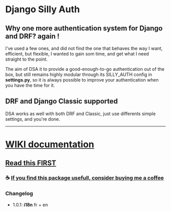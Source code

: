 # Django Silly Auth

## Why one more authentication system for Django and DRF? again !

I've used a few ones, and did not find the one that behaves the way I want,
efficient, but flexible, I wanted to gain som time, and get what I need straight to the point.

The aim of DSA it to provide a good-enough-to-go authentication out of the box, but still remains highly
modular through its SILLY_AUTH config in **settings.py**, so it is always possible to improve your
authentication when you have the time for it.

## DRF and Django Classic supported
DSA works as well with both DRF and Classic, just use differents simple settings, and you're done.


<hr>

# [WIKI documentation](https://github.com/byoso/django_silly_auth/wiki)

## [Read this FIRST](https://github.com/byoso/django_silly_auth/wiki/Must-read-this-few-lines-!)

### :coffee: [If you find this package usefull, consider buying me a coffee](https://www.buymeacoffee.com/byoso)


### Changelog

- 1.0.1: **i18n** fr + en

